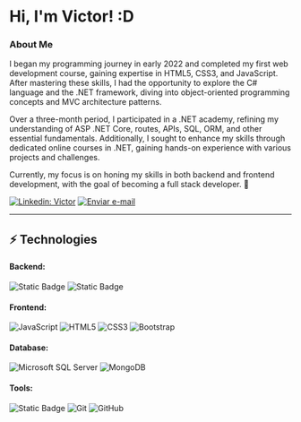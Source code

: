 # Hi, I'm Victor! :D

### About Me

I began my programming journey in early 2022 and completed my first web development course, gaining expertise in HTML5, CSS3, and JavaScript. After mastering these skills, I had the opportunity to explore the C# language and the .NET framework, diving into object-oriented programming concepts and MVC architecture patterns.

Over a three-month period, I participated in a .NET academy, refining my understanding of ASP .NET Core, routes, APIs, SQL, ORM, and other essential fundamentals. Additionally, I sought to enhance my skills through dedicated online courses in .NET, gaining hands-on experience with various projects and challenges.

Currently, my focus is on honing my skills in both backend and frontend development, with the goal of becoming a full stack developer. 🎯


  [![Linkedin: Victor](https://img.shields.io/badge/-Linkedin-blue?style=flat-square&logo=Linkedin&logoColor=white&link=https://www.linkedin.com/in/loiane/)](https://www.linkedin.com/in/victor-hugo-chaves-460)
<a href="mailto:victor.chaves460@gmail.com?subject=Assunto%20do%20Email&body=Corpo%20do%20Email">
    <img src="https://img.shields.io/badge/victor.chaves%40gmail.com-%23FFFF?style=flat-square&logo=gmail" alt="Enviar e-mail">
</a>


____

  
## ⚡ Technologies

#### Backend:
![Static Badge](https://img.shields.io/badge/.NET-%23512BD4)
![Static Badge](https://img.shields.io/badge/C%23-%23512BD4?style=flat&logo=csharp)

#### Frontend: 
![JavaScript](https://img.shields.io/badge/-JavaScript-black?style=flat-square&logo=javascript)
![HTML5](https://img.shields.io/badge/-HTML5-E34F26?style=flat-square&logo=html5&logoColor=white)
![CSS3](https://img.shields.io/badge/-CSS3-1572B6?style=flat-square&logo=css3)
![Bootstrap](https://img.shields.io/badge/-Bootstrap-563D7C?style=flat-square&logo=bootstrap)

#### Database: 
![Microsoft SQL Server](https://img.shields.io/badge/-SQL%20Server-CC2927?style=flat-square&logo=microsoft-sql-server&logoColor=white)
![MongoDB](https://img.shields.io/badge/-MongoDB-black?style=flat-square&logo=mongodb)

#### Tools: 
![Static Badge](https://img.shields.io/badge/Azure%20DevOps-%230078D7?style=flat&logo=azuredevops)
![Git](https://img.shields.io/badge/-Git-black?style=flat-square&logo=git)
![GitHub](https://img.shields.io/badge/-GitHub-181717?style=flat-square&logo=github)
